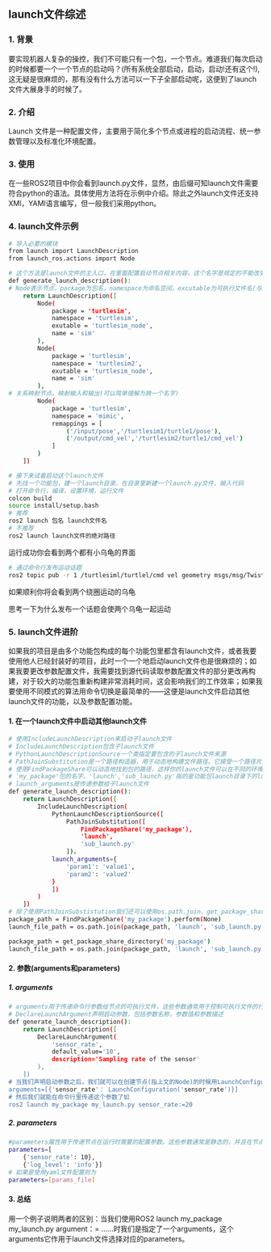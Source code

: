 ## launch文件综述
### 1. 背景
要实现机器人复杂的操控，我们不可能只有一个包，一个节点。难道我们每次启动的时候都要一个一个节点的启动吗？(所有系统全部启动，启动，启动!还有这个!),这无疑是很麻烦的，那有没有什么方法可以一下子全部启动呢，这便到了launch文件大展身手的时候了。
### 2. 介绍
Launch 文件是一种配置文件，主要用于简化多个节点或进程的启动流程、统一参数管理以及标准化环境配置。
### 3. 使用
在一些ROS2项目中你会看到launch.py文件，显然，由后缀可知launch文件需要符合python的语法。具体使用方法将在示例中介绍。除此之外launch文件还支持XMl，YAMl语言编写，但一般我们采用python。
### 4. launch文件示例
```bash
# 导入必要的模块
from launch import LaunchDescription
from launch_ros.actions import Node

# 这个方法是launch文件的主入口，在里面配置启动节点相关内容，这个名字是规定的不能改变
def generate_launch_description():
# Node表示节点，package为包名，namespace为命名空间，excutable为可执行文件名(与setup.py里面的名字相对应)，name为我们设置的名称
    return LaunchDescription([
        Node(
            package = 'turtlesim',
            namespace = 'turtlesim',
            exutable = 'turtlesim_node',
            name = 'sim'
        ),
        Node(
            package = 'turtlesim',
            namespace = 'turtlesim2',
            exutable = 'turtlesim_node',
            name = 'sim'
        ),
# 关系映射节点，映射输入和输出(可以简单理解为换一个名字)
        Node(
            package = 'turtlesim',
            namespace = 'mimic',
            remappings = [
                ('/input/pose','/turtlesim1/turtle1/pose'),
                ('/output/cmd_vel','/turtlesim2/turtle1/cmd_vel')
            ]
        )
    ])
```
```bash
# 接下来试着启动这个launch文件
# 先找一个功能包，建一个launch目录，在目录里新建一个launch.py文件，输入代码
# 打开命令行，编译，设置环境，运行文件
colcon build 
source install/setup.bash
# 推荐
ros2 launch 包名 launch文件名
# 不推荐 
ros2 launch launch文件的绝对路径
```
运行成功你会看到两个都有小乌龟的界面
```bash
# 通过命令行发布运动话题
ros2 topic pub -r 1 /turtlesiml/turtlel/cmd vel geometry msgs/msg/Twist "{linear:{x:2.0,y:0.0，z:0.0}，angular:{x:0.0，y:0.0，z:-1.8}}"publisher: beginning loop
```
如果顺利你将会看到两个绕圈运动的乌龟

思考一下为什么发布一个话题会使两个乌龟一起运动
### 5. launch文件进阶
如果我的项目是由多个功能包构成的每个功能包里都含有launch文件，或者我要使用他人已经封装好的项目，此时一个一个地启动launch文件也是很麻烦的；如果我要更改参数配置文件，我需要找到源代码读取参数配置文件的部分更改再构建，对于较大的功能包重新构建非常消耗时间，这会影响我们的工作效率；如果我要使用不同模式的算法用命令切换是最简单的——这便是launch文件启动其他launch文件的功能，以及参数配置功能。
#### 1. 在一个launch文件中启动其他launch文件
```bash
# 使用IncludeLaunchDescription来启动子launch文件
# IncludeLaunchDescription包含子launch文件
# PythonLaunchDescriptionSource一个类指定要包含的子launch文件来源
# PathJoinSubstitution是一个路径构造器，用于动态地构建文件路径。它接受一个路径片段列表作为参数，并将这些片段组合成一个完整的路径，当然你也可以使用绝对路径但这会导致项目可移植性降低。
# 使用FindPackageShare可以动态地找到包的路径，这样你的launch文件可以在不同的环境中运行，而不需要硬编码路径。
# 'my_package'包的名字，'launch','sub_launch.py'指的是功能包launch目录下的launch文件
# launch_arguments是传递参数给子launch文件
def generate_launch_description():
    return LaunchDescription([
        IncludeLaunchDescription(
            PythonLaunchDescriptionSource([
                PathJoinSubstitution([
                    FindPackageShare('my_package'), 
                    'launch',
                    'sub_launch.py'  
                ])，
            launch_arguments={
                'param1': 'value1',
                'param2': 'value2'
            }
            ])
        )
    ])
# 除了使用PathJoinSubstistution我们还可以使用os.path.join、get_package_share_directory和FindPackageShare来获取文件路径
package_path = FindPackageShare('my_package').perform(None)
launch_file_path = os.path.join(package_path, 'launch', 'sub_launch.py')

package_path = get_package_share_directory('my_package')
launch_file_path = os.path.join(package_path, 'launch', 'sub_launch.py')
```
#### 2. 参数(arguments和parameters)
##### 1. arguments
```bash
# arguments用于传递命令行参数给节点的可执行文件，这些参数通常用于控制可执行文件的行为，而不是配置节点内部的状态或行为。作用于launch文件
# DeclareLaunchArgument声明启动参数，包括参数名称，参数值和参数描述
def generate_launch_description():
    return LaunchDescription([
        DeclareLaunchArgument(
            'sensor_rate',
            default_value='10',
            description='Sampling rate of the sensor'
        ),
    ])
# 当我们声明启动参数之后，我们就可以在创建节点(指上文的Node)的时候用LaunchConfiguration来配置参数了，只需要加上下面这行命令
arguments=[{'sensor_rate'： LaunchConfiguration('sensor_rate')}]
# 然后我们就能在命令行里传递这个参数了如
ros2 launch my_package my_launch.py sensor_rate:=20
```
##### 2. parameters
```bash
#parameters属性用于传递节点在运行时需要的配置参数。这些参数通常是静态的，并且在节点启动时被读取一次，用于配置节点的行为。作用于节点。
parameters=[
    {'sensor_rate': 10},
    {'log_level': 'info'}]
# 如果是使用yaml文件配置则为
parameters=[params_file]
```
#### 3. 总结
用一个例子说明两者的区别：当我们使用ROS2 launch my_package my_launch.py argument：= ......时我们是指定了一个arguments，这个arguments它作用于launch文件选择对应的parameters。